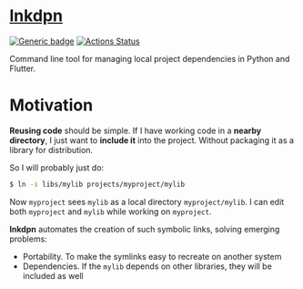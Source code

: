 # [lnkdpn](https://github.com/rtmigo/lnkdpn)

[![Generic badge](https://img.shields.io/badge/ready_for_use-no-red.svg)](#)
[![Actions Status](https://github.com/rtmigo/lnkdpn/workflows/CI/badge.svg?branch=master)](https://github.com/rtmigo/lnkdpn/actions)

Command line tool for managing local project dependencies in Python and Flutter.

# Motivation

**Reusing code** should be simple. If I have working code in a **nearby directory**, 
I just want to **include it** into the project. Without packaging it as a library for distribution.

So I will probably just do:

```bash
$ ln -s libs/mylib projects/myproject/mylib
```

Now `myproject` sees `mylib` as a local directory `myproject/mylib`. I can edit both `myproject` 
and `mylib` while working on `myproject`.

**lnkdpn** automates the creation of such symbolic links, solving emerging problems:

- Portability. To make the symlinks easy to recreate on another system
- Dependencies. If the `mylib` depends on other libraries, they will be included as well